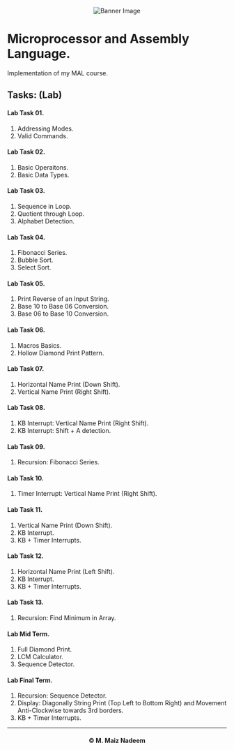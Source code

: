 <p align="center">
  <img src="http://https://github.com/MaizNadeem/Assembly-Programs/blob/main/Banner.jpg?raw=true"
  alt="Banner Image" />
</p>

# Microprocessor and Assembly Language.

Implementation of my MAL course.

## Tasks: (Lab)

#### Lab Task 01.

1. Addressing Modes.
2. Valid Commands.

#### Lab Task 02.

1. Basic Operaitons.
2. Basic Data Types.

#### Lab Task 03.

1. Sequence in Loop.
2. Quotient through Loop.
3. Alphabet Detection.

#### Lab Task 04.

1. Fibonacci Series.
2. Bubble Sort.
3. Select Sort.

#### Lab Task 05.

1. Print Reverse of an Input String.
2. Base 10 to Base 06 Conversion.
3. Base 06 to Base 10 Conversion.

#### Lab Task 06.

1. Macros Basics.
2. Hollow Diamond Print Pattern.

#### Lab Task 07.

1. Horizontal Name Print (Down Shift).
2. Vertical Name Print (Right Shift).

#### Lab Task 08.

1. KB Interrupt: Vertical Name Print (Right Shift).
2. KB Interrupt: Shift + A detection.

#### Lab Task 09.

1. Recursion: Fibonacci Series.

#### Lab Task 10.

1. Timer Interrupt: Vertical Name Print (Right Shift).

#### Lab Task 11.

1. Vertical Name Print (Down Shift).
2. KB Interrupt.
3. KB + Timer Interrupts.

#### Lab Task 12.

1. Horizontal Name Print (Left Shift).
2. KB Interrupt.
3. KB + Timer Interrupts.

#### Lab Task 13.

1. Recursion: Find Minimum in Array.

#### Lab Mid Term.

1. Full Diamond Print.
2. LCM Calculator.
3. Sequence Detector.

#### Lab Final Term.

1. Recursion: Sequence Detector.
2. Display: Diagonally String Print (Top Left to Bottom Right) and Movement Anti-Clockwise towards 3rd borders.
3. KB + Timer Interrupts.

<hr></hr>
<h4 align="center"> © M. Maiz Nadeem </h4>
